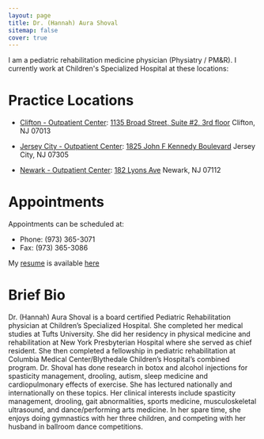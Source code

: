 ```yaml
---
layout: page
title: Dr. (Hannah) Aura Shoval
sitemap: false
cover: true
---
```


I am a pediatric rehabilitation medicine physician (Physiatry / PM&R). I currently work at Children's Specialized Hospital at these locations:

# Practice Locations
- [Clifton - Outpatient Center](https://www.childrens-specialized.org/locations-directory/clifton): 
  [1135 Broad Street, Suite #2, 3rd floor](https://maps.google.com/?q=1135+Broad+Street,+Suite+%232,+3rd+floor&entry=gmail&source=g)
  Clifton, NJ 07013

- [Jersey City - Outpatient Center](https://www.childrens-specialized.org/locations-directory/jersey-city-outpatient): 
  [1825 John F Kennedy Boulevard](https://goo.gl/maps/mPgZXFsocU3TgUba7)
  Jersey City, NJ 07305
 
- [Newark - Outpatient Center](https://www.childrens-specialized.org/locations-directory/newark): 
  [182 Lyons Ave](https://goo.gl/maps/gh71cTG6A9G6t9Xc8)
  Newark, NJ 07112

# Appointments
Appointments can be scheduled at:
- Phone: (973) 365-3071 
- Fax: (973) 365-3086

My [resume](http://aurashoval.shinnar.com/resume.pdf?attredirects=0) is available [here](http://aurashoval.shinnar.com/resume.pdf?attredirects=0)


# Brief Bio

Dr. (Hannah) Aura Shoval is a board certified Pediatric Rehabilitation physician at Children’s Specialized Hospital. She completed her medical studies at Tufts University. She did her residency in physical medicine and rehabilitation at New York Presbyterian Hospital where she served as chief resident. She then completed a fellowship in pediatric rehabilitation at Columbia Medical Center/Blythedale Children’s Hospital’s combined program. Dr. Shoval has done research in botox and alcohol injections for spasticity management, drooling, autism,  sleep medicine and cardiopulmonary effects of exercise. She has lectured nationally and internationally on these topics.  Her clinical interests include spasticity management, drooling, gait abnormalities, sports medicine, musculoskeletal ultrasound, and dance/performing arts medicine. In her spare time, she enjoys doing gymnastics with her three children, and competing with her husband in ballroom dance competitions.
